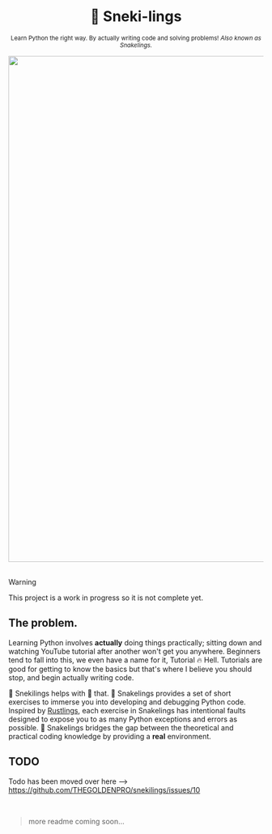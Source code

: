 <div align="center">

  # 🐍 Sneki-lings

  <sub>Learn Python the right way. By actually writing code and solving problems! *Also known as Snakelings.*</sub>

  <img width="1000px" src="https://github.com/THEGOLDENPRO/snakelings/assets/66202304/ce48eae7-c2c6-4331-b7fe-a67bbfc07978">

</div>

<br>

> [!Warning]
> This project is a work in progress so it is not complete yet.

## The problem.
Learning Python involves **actually** doing things practically; sitting down and watching YouTube tutorial after another won't get you anywhere. Beginners tend to fall into this, we even have a name for it, Tutorial 🔥 Hell. Tutorials are good for getting to know the basics but that's where I believe you should stop, and begin actually writing code.

🐍 Snekilings helps with 🌟 that. 🐍 Snakelings provides a set of short exercises to immerse you into developing and debugging Python code. Inspired by [Rustlings](https://github.com/rust-lang/rustlings), each exercise in Snakelings has intentional faults designed to expose you to as many Python exceptions and errors as possible. 🐍 Snakelings bridges the gap between the theoretical and practical coding knowledge by providing a **real** environment.

## TODO
Todo has been moved over here --> https://github.com/THEGOLDENPRO/snekilings/issues/10

<br>

> more readme coming soon...
